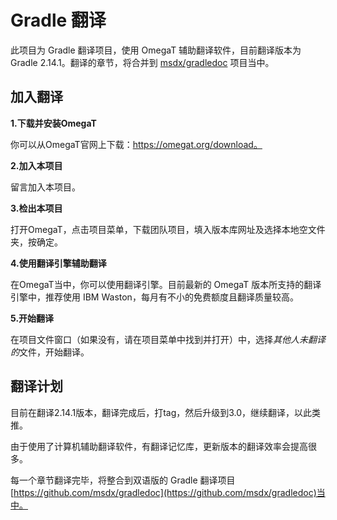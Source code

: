 Gradle 翻译
===

此项目为 Gradle 翻译项目，使用 OmegaT 辅助翻译软件，目前翻译版本为 Gradle 2.14.1。翻译的章节，将合并到 [msdx/gradledoc](https://github.com/msdx/gradledoc) 项目当中。


加入翻译
---

**1.下载并安装OmegaT**

你可以从OmegaT官网上下载：https://omegat.org/download。

**2.加入本项目**

留言加入本项目。

**3.检出本项目**

打开OmegaT，点击项目菜单，下载团队项目，填入版本库网址及选择本地空文件夹，按确定。

**4.使用翻译引擎辅助翻译**

在OmegaT当中，你可以使用翻译引擎。目前最新的 OmegaT 版本所支持的翻译引擎中，推荐使用 IBM Waston，每月有不小的免费额度且翻译质量较高。

**5.开始翻译**

在项目文件窗口（如果没有，请在项目菜单中找到并打开）中，选择*其他人未翻译的*文件，开始翻译。

翻译计划
---
目前在翻译2.14.1版本，翻译完成后，打tag，然后升级到3.0，继续翻译，以此类推。

由于使用了计算机辅助翻译软件，有翻译记忆库，更新版本的翻译效率会提高很多。

每一个章节翻译完毕，将整合到双语版的 Gradle 翻译项目[https://github.com/msdx/gradledoc](https://github.com/msdx/gradledoc)当中。
